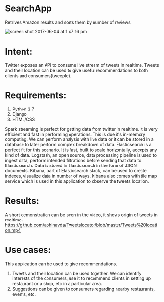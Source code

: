# SearchApp
Retrives Amazon results and sorts them by number of reviews 

![screen shot 2017-06-04 at 1 47 16 pm](https://cloud.githubusercontent.com/assets/27103067/26765061/75a9d1d0-4939-11e7-91e7-9f713c41c841.png)

# Intent:
Twitter exposes an API to consume live stream of tweets in realtime. Tweets and their location can be used to give useful recommendations to both clients and consumers(tweeple).

# Requirements:
1. Python 2.7
2. Django
3. HTML/CSS

Spark streaming is perfect for getting data from twitter in realtime. It is very efficient and fast in performing operations. This is due it's in-memory computing.
We can perform analysis with live data or it can be stored in a database to later perform complex breakdown of data.
Elasticsearch is a perfect fit for this scenario. It is fast, built to scale horizontally, accepts any kind of data. Logstash, an open source, data processing pipeline is used to ingest data, perform intended filtrations before sending that data to Elasticsearch. Data is stored in Elasticsearch in the form of JSON documents. Kibana, part of Elasticsearch stack, can be used to create indexes, visualize data in number of ways. Kibana also comes with tile map service which is used in this application to observe the tweets location.

# Results:
A short demonstration can be seen in the video, it shows origin of tweets in realtime.
https://github.com/abhinavda/Tweetslocator/blob/master/Tweets%20location.mp4

# Use cases:
This application can be used to give recommendations.
1. Tweets and their location can be used together. We can identify interests of the consumers, use it to recommend clients in setting up restaurant or a shop, etc in a particular area.
2. Suggestions can be given to consumers regarding nearby restaurants, events, etc.
